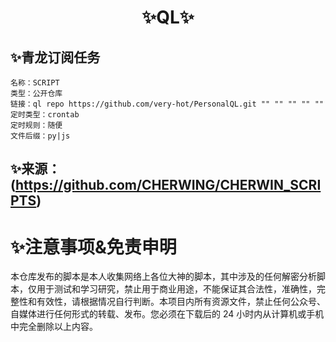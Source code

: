 # <h1 align="center">✨QL✨</h1>


## ✨青龙订阅任务
```
名称：SCRIPT
类型：公开仓库
链接：ql repo https://github.com/very-hot/PersonalQL.git "" "" "" "" ""
定时类型：crontab
定时规则：随便
文件后缀：py|js
```

## ✨来源：(https://github.com/CHERWING/CHERWIN_SCRIPTS)


# ✨注意事项&免责申明
 本仓库发布的脚本是本人收集网络上各位大神的脚本，其中涉及的任何解密分析脚本，仅用于测试和学习研究，禁止用于商业用途，不能保证其合法性，准确性，完整性和有效性，请根据情况自行判断。本项目内所有资源文件，禁止任何公众号、自媒体进行任何形式的转载、发布。您必须在下载后的 24 小时内从计算机或手机中完全删除以上内容。
